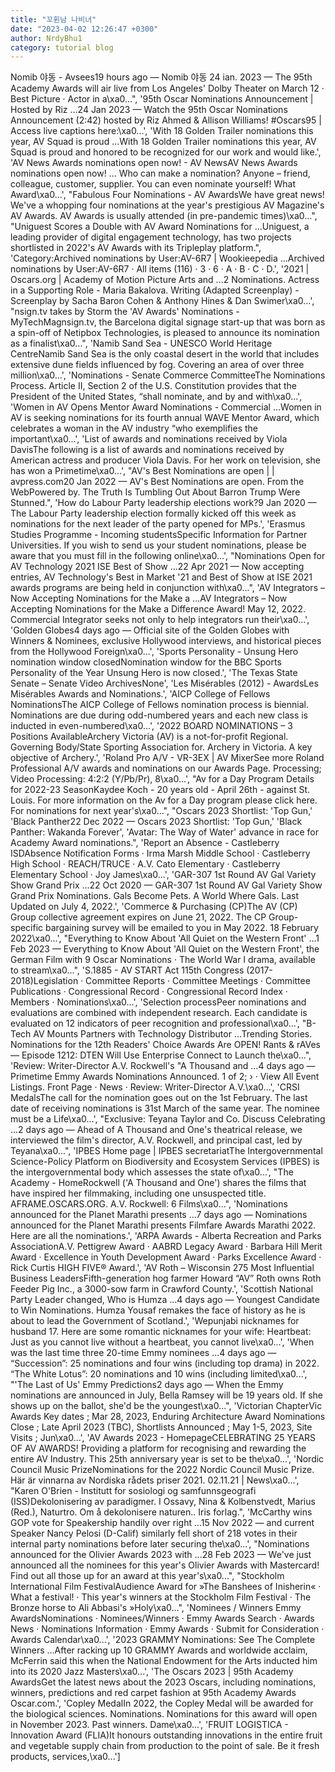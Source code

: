 ```yaml
---
title: "꼬휜남 나비녀"
date: "2023-04-02 12:26:47 +0300"
author: NrdyBhu1
category: tutorial blog
---
```

Nomib 야동 - Avsees19 hours ago — Nomib 야동 24 ian. 2023 — The 95th Academy Awards will air live from Los Angeles' Dolby Theater on March 12 · Best Picture · Actor in a\xa0...", '95th Oscar Nominations Announcement | Hosted by Riz ...24 Jan 2023 — Watch the 95th Oscar Nominations Announcement (2:42) hosted by Riz Ahmed & Allison Williams! #Oscars95 | Access live captions here:\xa0...', 'With 18 Golden Trailer nominations this year, AV Squad is proud ...With 18 Golden Trailer nominations this year, AV Squad is proud and honored to be recognized for our work and would like.', 'AV News Awards nominations open now! - AV NewsAV News Awards nominations open now! ... Who can make a nomination? Anyone – friend, colleague, customer, supplier. You can even nominate yourself! What Award\xa0...', "Fabulous Four Nominations - AV AwardsWe have great news! We've a whopping four nominations at the year's prestigious AV Magazine's AV Awards. AV Awards is usually attended (in pre-pandemic times)\xa0...", "Uniguest Scores a Double with AV Award Nominations for ...Uniguest, a leading provider of digital engagement technology, has two projects shortlisted in 2022's AV Awards with its Tripleplay platform.", 'Category:Archived nominations by User:AV-6R7 | Wookieepedia ...Archived nominations by User:AV-6R7 · All items (116) · 3 · 6 · A · B · C · D.', '2021 | Oscars.org | Academy of Motion Picture Arts and ...2 Nominations. Actress in a Supporting Role - Maria Bakalova. Writing (Adapted Screenplay) - Screenplay by Sacha Baron Cohen & Anthony Hines & Dan Swimer\xa0...', "nsign.tv takes by Storm the 'AV Awards' Nominations - MyTechMagnsign.tv, the Barcelona digital signage start-up that was born as a spin-off of Netipbox Technologies, is pleased to announce its nomination as a finalist\xa0...", 'Namib Sand Sea - UNESCO World Heritage CentreNamib Sand Sea is the only coastal desert in the world that includes extensive dune fields influenced by fog. Covering an area of over three million\xa0...', 'Nominations - Senate Commerce CommitteeThe Nominations Process. Article II, Section 2 of the U.S. Constitution provides that the President of the United States, “shall nominate, and by and with\xa0...', 'Women in AV Opens Mentor Award Nominations - Commercial ...Women in AV is seeking nominations for its fourth annual WAVE Mentor Award, which celebrates a woman in the AV industry “who exemplifies the important\xa0...', 'List of awards and nominations received by Viola DavisThe following is a list of awards and nominations received by American actress and producer Viola Davis. For her work on television, she has won a Primetime\xa0...', "AV's Best Nominations are open | | avpress.com20 Jan 2022 — AV's Best Nominations are open. From the WebPowered by. The Truth Is Tumbling Out About Barron Trump Were Stunned.", 'How do Labour Party leadership elections work?9 Jan 2020 — The Labour Party leadership election formally kicked off this week as nominations for the next leader of the party opened for MPs.', 'Erasmus Studies Programme - Incoming studentsSpecific Information for Partner Universities. If you wish to send us your student nominations, please be aware that you must fill in the following online\xa0...', "Nominations Open for AV Technology 2021 ISE Best of Show ...22 Apr 2021 — Now accepting entries, AV Technology's Best in Market '21 and Best of Show at ISE 2021 awards programs are being held in conjunction with\xa0...", 'AV Integrators – Now Accepting Nominations for the Make a ...AV Integrators – Now Accepting Nominations for the Make a Difference Award! May 12, 2022. Commercial Integrator seeks not only to help integrators run their\xa0...', 'Golden Globes4 days ago — Official site of the Golden Globes with Winners & Nominees, exclusive Hollywood interviews, and historical pieces from the Hollywood Foreign\xa0...', 'Sports Personality - Unsung Hero nomination window closedNomination window for the BBC Sports Personality of the Year Unsung Hero is now closed.', 'The Texas State Senate – Senate Video ArchivesNone', 'Les Misérables (2012) - AwardsLes Misérables Awards and Nominations.', 'AICP College of Fellows NominationsThe AICP College of Fellows nomination process is biennial. Nominations are due during odd-numbered years and each new class is inducted in even-numbered\xa0...', '2022 BOARD NOMINATIONS – 3 Positions AvailableArchery Victoria (AV) is a not-for-profit Regional. Governing Body/State Sporting Association for. Archery in Victoria. A key objective of Archery.', 'Roland Pro A/V - VR-3EX | AV MixerSee more Roland Professional A/V awards and nominations on our Awards Page. Processing; Video Processing: 4:2:2 (Y/Pb/Pr), 8\xa0...', "Av for a Day Program Details for 2022-23 SeasonKaydee Koch - 20 years old - April 26th - against St. Louis. For more information on the Av for a Day program please click here. For nominations for next year's\xa0...", "Oscars 2023 Shortlist: 'Top Gun,' 'Black Panther22 Dec 2022 — Oscars 2023 Shortlist: 'Top Gun,' 'Black Panther: Wakanda Forever', 'Avatar: The Way of Water' advance in race for Academy Award nominations.", 'Report an Absence - Castleberry ISDAbsence Notification Forms · Irma Marsh Middle School · Castleberry High School · REACH/TRUCE · A.V. Cato Elementary · Castleberry Elementary School · Joy James\xa0...', 'GAR-307 1st Round AV Gal Variety Show Grand Prix ...22 Oct 2020 — GAR-307 1st Round AV Gal Variety Show Grand Prix Nominations. Gals Become Pets. A World Where Gals. Last Updated on July 4, 2022.', 'Commerce & Purchasing (CP)The AV (CP) Group collective agreement expires on June 21, 2022. The CP Group-specific bargaining survey will be emailed to you in May 2022. 18 February 2022\xa0...', "Everything to Know About 'All Quiet on the Western Front' ...1 Feb 2023 — Everything to Know About 'All Quiet on the Western Front', the German Film with 9 Oscar Nominations · The World War I drama, available to stream\xa0...", 'S.1885 - AV START Act 115th Congress (2017-2018)Legislation · Committee Reports · Committee Meetings · Committee Publications · Congressional Record · Congressional Record Index · Members · Nominations\xa0...', 'Selection processPeer nominations and evaluations are combined with independent research. Each candidate is evaluated on 12 indicators of peer recognition and professional\xa0...', "B-Tech AV Mounts Partners with Technology Distributor ...Trending Stories. Nominations for the 12th Readers' Choice Awards Are OPEN! Rants & rAVes — Episode 1212: DTEN Will Use Enterprise Connect to Launch the\xa0...", 'Review: Writer-Director A.V. Rockwell\'s "A Thousand and ...4 days ago — Primetime Emmy Awards Nominations Announced. 1 of 2; › · View All Event Listings. Front Page · News · Review: Writer-Director A.V.\xa0...', 'CRSI MedalsThe call for the nomination goes out on the 1st February. The last date of receiving nominations is 31st March of the same year. The nominee must be a Life\xa0...', "Exclusive: Teyana Taylor and Co. Discuss Celebrating ...2 days ago — Ahead of A Thousand and One's theatrical release, we interviewed the film's director, A.V. Rockwell, and principal cast, led by Teyana\xa0...", 'IPBES Home page | IPBES secretariatThe Intergovernmental Science-Policy Platform on Biodiversity and Ecosystem Services (IPBES) is the intergovernmental body which assesses the state of\xa0...', "The Academy - HomeRockwell ('A Thousand and One') shares the films that have inspired her filmmaking, including one unsuspected title. AFRAME.OSCARS.ORG. A.V. Rockwell: 6 Films\xa0...", 'Nominations announced for the Planet Marathi presents ...7 days ago — Nominations announced for the Planet Marathi presents Filmfare Awards Marathi 2022. Here are all the nominations.', 'ARPA Awards - Alberta Recreation and Parks AssociationA.V. Pettigrew Award · AABRD Legacy Award · Barbara Hill Merit Award · Excellence in Youth Development Award · Parks Excellence Award · Rick Curtis HIGH FIVE® Award.', 'AV Roth – Wisconsin 275 Most Influential Business LeadersFifth-generation hog farmer Howard “AV” Roth owns Roth Feeder Pig Inc., a 3000-sow farm in Crawford County.', 'Scottish National Party Leader changed, Who is Humza ...4 days ago — Youngest Candidate to Win Nominations. Humza Yousaf remakes the face of history as he is about to lead the Government of Scotland.', 'Wepunjabi nicknames for husband 17. Here are some romantic nicknames for your wife: Heartbeat: Just as you cannot live without a heartbeat, you cannot live\xa0...', 'When was the last time three 20-time Emmy nominees ...4 days ago — “Succession”: 25 nominations and four wins (including top drama) in 2022. “The White Lotus”: 20 nominations and 10 wins (including limited\xa0...', "'The Last of Us' Emmy Predictions2 days ago — When the Emmy nominations are announced in July, Bella Ramsey will be 19 years old. If she shows up on the ballot, she'd be the youngest\xa0...", 'Victorian ChapterVic Awards Key dates ; Mar 28, 2023, Enduring Architecture Award Nominations Close ; Late April 2023 (TBC), Shortlists Announced ; May 1-5, 2023, Site Visits ; Jun\xa0...', 'AV Awards 2023 - HomepageCELEBRATING 25 YEARS OF AV AWARDS! Providing a platform for recognising and rewarding the entire AV Industry. This 25th anniversary year is set to be the\xa0...', 'Nordic Council Music PrizeNominations for the 2022 Nordic Council Music Prize. Här är vinnarna av Nordiska rådets priser 2021. 02.11.21 | News\xa0...', "Karen O'Brien - Institutt for sosiologi og samfunnsgeografi (ISS)Dekolonisering av paradigmer. I Ossavy, Nina & Kolbenstvedt, Marius (Red.), Naturtro. Om å dekolonisere naturen.. Iris forlag.", 'McCarthy wins GOP vote for Speakership handily over right ...15 Nov 2022 — and current Speaker Nancy Pelosi (D-Calif) similarly fell short of 218 votes in their internal party nominations before later securing the\xa0...', "Nominations announced for the Olivier Awards 2023 with ...28 Feb 2023 — We've just announced all the nominees for this year's Olivier Awards with Mastercard! Find out all those up for an award at this year's\xa0...", "Stockholm International Film FestivalAudience Award for »The Banshees of Inisherin« · What a festival! · This year's winners at the Stockholm Film Festival · The Bronze horse to Ali Abbasi's »Holy\xa0...", 'Nominees / Winners Emmy AwardsNominations · Nominees/Winners · Emmy Awards Search · Awards News · Nominations Information · Emmy Awards · Submit for Consideration · Awards Calendar\xa0...', '2023 GRAMMY Nominations: See The Complete Winners ...After racking up 10 GRAMMY Awards and worldwide acclaim, McFerrin said this when the National Endowment for the Arts inducted him into its 2020 Jazz Masters\xa0...', 'The Oscars 2023 | 95th Academy AwardsGet the latest news about the 2023 Oscars, including nominations, winners, predictions and red carpet fashion at 95th Academy Awards Oscar.com.', 'Copley MedalIn 2022, the Copley Medal will be awarded for the biological sciences. Nominations. Nominations for this award will open in November 2023. Past winners. Dame\xa0...', 'FRUIT LOGISTICA - Innovation Award (FLIA)It honours outstanding innovations in the entire fruit and vegetable supply chain from production to the point of sale. Be it fresh products, services,\xa0...']